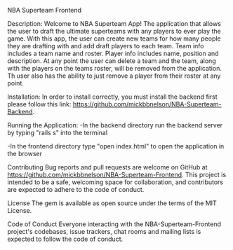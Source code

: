 NBA Superteam Frontend

Description:
Welcome to NBA Superteam App!  The application that allows the user to draft the ultimate superteams with any players to ever play the game.  With this app, the user can create new teams for how many people they are drafting with and add draft players to each team.  Team info includes a team name and roster.  Player info includes name, position and description.  At any point the user can delete a team and the team, along with the players on the teams roster, will be removed from the application.  Th user also has the ability to just remove a player from their roster at any point.

Installation:
In order to install correctly, you must install the backend first please follow this link: https://github.com/mickbbnelson/NBA-Superteam-Backend.

Running the Application:
-In the backend directory run the backend server by typing "rails s" into the terminal 

-In the frontend directory type "open index.html" to open the application in the browser

Contributing
Bug reports and pull requests are welcome on GitHub at https://github.com/mickbbnelson/NBA-Superteam-Frontend. This project is intended to be a safe, welcoming space for collaboration, and contributors are expected to adhere to the code of conduct.

License
The gem is available as open source under the terms of the MIT License.

Code of Conduct
Everyone interacting with the NBA-Superteam-Frontend project's codebases, issue trackers, chat rooms and mailing lists is expected to follow the code of conduct.
